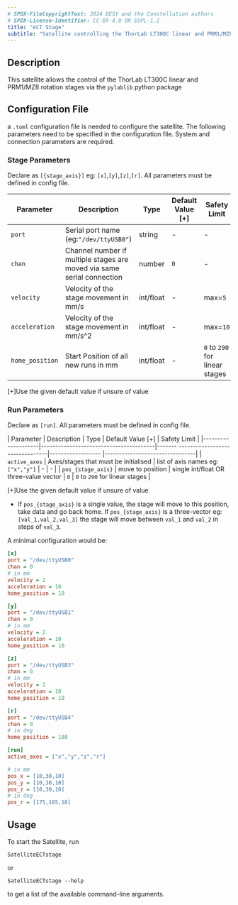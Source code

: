 ```yaml
---
# SPDX-FileCopyrightText: 2024 DESY and the Constellation authors
# SPDX-License-Identifier: CC-BY-4.0 OR EUPL-1.2
title: "eCT Stage"
subtitle: "Satellite controlling the ThorLab LT300C linear and PRM1/MZ8 rotation stages"
---
```


## Description

This satellite allows the control of the ThorLab LT300C linear and PRM1/MZ8 rotation stages via the `pylablib` python package

## Configuration File

a `.toml` configuration file is needed to configure the satellite. The following parameters need to be specified in the configuration file. System and connection parameters are required.

### Stage Parameters
Declare as `[{stage_axis}]` eg: `[x]`,`[y]`,`[z]`,`[r]`. All parameters must be defined in config file.

| Parameter       | Description                                                            | Type      | Default Value [+] | Safety Limit                   |
|-----------------|------------------------------------------------------------------------|-----------|-------------------|--------------------------------|
| `port`          | Serial port name (eg:`"/dev/ttyUSB0"`)                                 | string    | -                 | -                              |
| `chan`          | Channel number if multiple stages are moved via same serial connection | number    | `0`               | -                              |
| `velocity`      | Velocity of the stage movement in mm/s                                 | int/float | -                 | max=`5`                        |
| `acceleration`  | Velocity of the stage movement in mm/s^2                               | int/float | -                 | max=`10`                       |
| `home_position` | Start Position of all new runs in mm                                   | int/float | -                 | `0` to `290` for linear stages |

[+]Use the given default value if unsure of value

### Run Parameters
Declare as `[run]`. All parameters must be defined in config file.

| Parameter          | Description                            | Type                                   | Default Value [+] | Safety Limit                   |
|--------------------|----------------------------------------|------- --------------------------------|------------------ |--------------------------------|
| `active_axes`      | Axes/stages that must be initialised   | list of axis names eg: `["x","y"]`     | -                 | -                              |
| `pos_{stage_axis}` | move to position                       | single int/float OR three-value vector | `0`               | `0` to `290` for linear stages |

[+]Use the given default value if unsure of value

* If `pos_{stage_axis}` is a single value, the stage will move to this position, take data and go back home.
If `pos_{stage_axis}` is a three-vector eg: `[val_1,val_2,val_3]` the stage will move between `val_1` and `val_2` in steps of `val_3`.

A minimal configuration would be:

```ini
[x]
port = "/dev/ttyUSB0"
chan = 0
# in mm
velocity = 2
acceleration = 10
home_position = 10

[y]
port = "/dev/ttyUSB1"
chan = 0
# in mm
velocity = 2
acceleration = 10
home_position = 10

[z]
port = "/dev/ttyUSB3"
chan = 0
# in mm
velocity = 2
acceleration = 10
home_position = 10

[r]
port = "/dev/ttyUSB4"
chan = 0
# in deg
home_position = 180

[run]
active_axes = ["x","y","z","r"]

# in mm
pos_x = [10,30,10]
pos_y = [10,30,10]
pos_z = [10,30,10]
# in deg
pos_r = [175,185,10]
```

## Usage
To start the Satellite, run

``` shell
SatelliteECTstage
```

or

``` shell
SatelliteECTstage --help
```

to get a list of the available command-line arguments.
